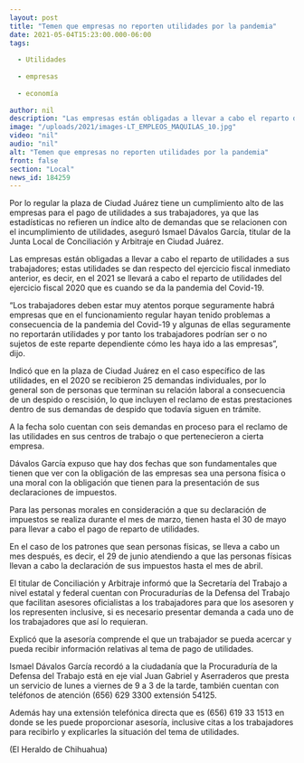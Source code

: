 ```yaml
---
layout: post
title: "Temen que empresas no reporten utilidades por la pandemia"
date: 2021-05-04T15:23:00.000-06:00
tags:
  
  - Utilidades
  
  - empresas
  
  - economía
  
author: nil
description: "Las empresas están obligadas a llevar a cabo el reparto de utilidades a sus trabajadores; estas utilidades se dan respecto del ejercicio fiscal inmediato anterior"
image: "/uploads/2021/images-LT_EMPLEOS_MAQUILAS_10.jpg"
video: "nil"
audio: "nil"
alt: "Temen que empresas no reporten utilidades por la pandemia"
front: false
section: "Local"
news_id: 184259
---
```


Por lo regular la plaza de Ciudad Juárez tiene un cumplimiento alto de las empresas para el pago de utilidades a sus trabajadores, ya que las estadísticas no refieren un índice alto de demandas que se relacionen con el incumplimiento de utilidades, aseguró Ismael Dávalos García, titular de la Junta Local de Conciliación y Arbitraje en Ciudad Juárez.

Las empresas están obligadas a llevar a cabo el reparto de utilidades a sus trabajadores; estas utilidades se dan respecto del ejercicio fiscal inmediato anterior, es decir, en el 2021 se llevará a cabo el reparto de utilidades del ejercicio fiscal 2020 que es cuando se da la pandemia del Covid-19.

“Los trabajadores deben estar muy atentos porque seguramente habrá empresas que en el funcionamiento regular hayan tenido problemas a consecuencia de la pandemia del Covid-19 y algunas de ellas seguramente no reportarán utilidades y por tanto los trabajadores podrían ser o no sujetos de este reparte dependiente cómo les haya ido a las empresas”, dijo.

Indicó que en la plaza de Ciudad Juárez en el caso específico de las utilidades, en el 2020 se recibieron 25 demandas individuales, por lo general son de personas que terminan su relación laboral a consecuencia de un despido o rescisión, lo que incluyen el reclamo de estas prestaciones dentro de sus demandas de despido que todavía siguen en trámite.

A la fecha solo cuentan con seis demandas en proceso para el reclamo de las utilidades en sus centros de trabajo o que pertenecieron a cierta empresa.

Dávalos García expuso que hay dos fechas que son fundamentales que tienen que ver con la obligación de las empresas sea una persona física o una moral con la obligación que tienen para la presentación de sus declaraciones de impuestos.

Para las personas morales en consideración a que su declaración de impuestos se realiza durante el mes de marzo, tienen hasta el 30 de mayo para llevar a cabo el pago de reparto de utilidades.

En el caso de los patrones que sean personas físicas, se lleva a cabo un mes después, es decir, el 29 de junio atendiendo a que las personas físicas llevan a cabo la declaración de sus impuestos hasta el mes de abril.

El titular de Conciliación y Arbitraje informó que la Secretaría del Trabajo a nivel estatal y federal cuentan con Procuradurías de la Defensa del Trabajo que facilitan asesores oficialistas a los trabajadores para que los asesoren y los representen inclusive, si es necesario presentar demanda a cada uno de los trabajadores que así lo requieran.

Explicó que la asesoría comprende el que un trabajador se pueda acercar y pueda recibir información relativas al tema de pago de utilidades.

Ismael Dávalos García recordó a la ciudadanía que la Procuraduría de la Defensa del Trabajo está en eje vial Juan Gabriel y Aserraderos que presta un servicio de lunes a viernes de 9 a 3 de la tarde, también cuentan con teléfonos de atención (656) 629 3300 extensión 54125.

Además hay una extensión telefónica directa que es (656) 619 33 1513 en donde se les puede proporcionar asesoría, inclusive citas a los trabajadores para recibirlo y explicarles la situación del tema de utilidades.

(El Heraldo de Chihuahua)